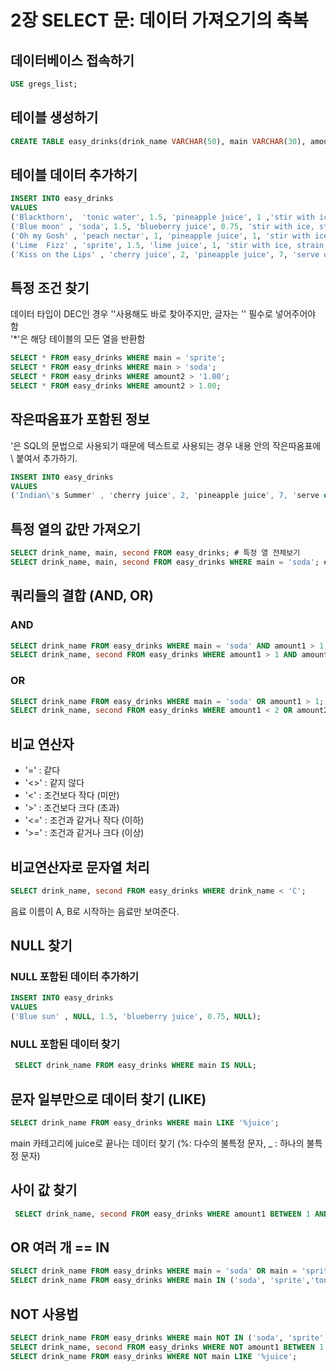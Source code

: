 # 2장 SELECT 문: 데이터 가져오기의 축복

## 데이터베이스 접속하기

```sql
USE gregs_list;
```

## 테이블 생성하기

```sql
CREATE TABLE easy_drinks(drink_name VARCHAR(50), main VARCHAR(30), amount1 DEC(3,2), second VARCHAR(50), amount2 DEC(3,2), directions VARCHAR(100));
```

## 테이블 데이터 추가하기

```sql
INSERT INTO easy_drinks  
VALUES
('Blackthorn',  'tonic water', 1.5, 'pineapple juice', 1 ,'stir with ice, strain into cocktail glass with lemon twist'),
('Blue moon' , 'soda', 1.5, 'blueberry juice', 0.75, 'stir with ice, strain into cocktail glass with lemon twist'),
('Oh my Gosh' , 'peach nectar', 1, 'pineapple juice', 1, 'stir with ice, strain into shot glass'),
('Lime  Fizz' , 'sprite', 1.5, 'lime juice', 1, 'stir with ice, strain into cocktail glass'),
('Kiss on the Lips' , 'cherry juice', 2, 'pineapple juice', 7, 'serve over ice with straw');
```

## 특정 조건 찾기

데이터 타입이 DEC인 경우 ''사용해도 바로 찾아주지만, 글자는 '' 필수로 넣어주어야 함  
'*'은 해당 테이블의 모든 열을 반환함

```sql
SELECT * FROM easy_drinks WHERE main = 'sprite';
SELECT * FROM easy_drinks WHERE main > 'soda';
SELECT * FROM easy_drinks WHERE amount2 > '1.00';
SELECT * FROM easy_drinks WHERE amount2 > 1.00;
```

## 작은따옴표가 포함된 정보

'은 SQL의 문법으로 사용되기 때문에 텍스트로 사용되는 경우 내용 안의 작은따옴표에 \ 붙여서 추가하기.

```sql
INSERT INTO easy_drinks
VALUES
('Indian\'s Summer' , 'cherry juice', 2, 'pineapple juice', 7, 'serve over ice with straw');
```

## 특정 열의 값만 가져오기

```sql
SELECT drink_name, main, second FROM easy_drinks; # 특정 열 전체보기
SELECT drink_name, main, second FROM easy_drinks WHERE main = 'soda'; # 해당 조건의 열 전체보기
```

## 쿼리들의 결합 (AND, OR)

### AND

```sql
SELECT drink_name FROM easy_drinks WHERE main = 'soda' AND amount1 > 1;
SELECT drink_name, second FROM easy_drinks WHERE amount1 > 1 AND amount2 > 1;
```

### OR

```sql
SELECT drink_name FROM easy_drinks WHERE main = 'soda' OR amount1 > 1;
SELECT drink_name, second FROM easy_drinks WHERE amount1 < 2 OR amount2 > 5;
```

## 비교 연산자

- '=' : 같다  
- '<>' : 같지 않다  
- '<' : 조건보다 작다 (미만)  
- '>' : 조건보다 크다 (초과)  
- '<=' : 조건과 같거나 작다 (이하)  
- '>=' : 조건과 같거나 크다 (이상)  

## 비교연산자로 문자열 처리

```sql
SELECT drink_name, second FROM easy_drinks WHERE drink_name < 'C';
```

 음료 이름이 A, B로 시작하는 음료만 보여준다.

## NULL 찾기

### NULL 포함된 데이터 추가하기

```sql
INSERT INTO easy_drinks
VALUES
('Blue sun' , NULL, 1.5, 'blueberry juice', 0.75, NULL);
```

### NULL 포함된 데이터 찾기

```sql
 SELECT drink_name FROM easy_drinks WHERE main IS NULL;
```

## 문자 일부만으로 데이터 찾기 (LIKE)

```sql
SELECT drink_name FROM easy_drinks WHERE main LIKE '%juice';
```

 main 카테고리에 juice로 끝나는 데이터 찾기 (%: 다수의 불특정 문자, _ : 하나의 불특정 문자)

## 사이 값 찾기

```sql
 SELECT drink_name, second FROM easy_drinks WHERE amount1 BETWEEN 1 AND 1.5;
```

## OR 여러 개 == IN

```sql
SELECT drink_name FROM easy_drinks WHERE main = 'soda' OR main = 'sprite' OR main = 'tonic water';
SELECT drink_name FROM easy_drinks WHERE main IN ('soda', 'sprite','tonic water');
```

## NOT 사용법

```sql
SELECT drink_name FROM easy_drinks WHERE main NOT IN ('soda', 'sprite','tonic water');
SELECT drink_name, second FROM easy_drinks WHERE NOT amount1 BETWEEN 1 AND 1.5;
SELECT drink_name FROM easy_drinks WHERE NOT main LIKE '%juice';
```
